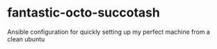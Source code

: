 # fantastic-octo-succotash
Ansible configuration for quickly setting up my perfect machine from a clean ubuntu

